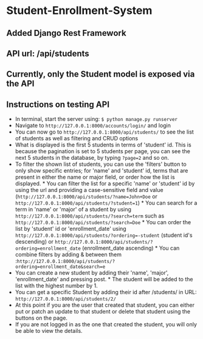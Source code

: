 # Student-Enrollment-System

## Added Django Rest Framework

## API url: /api/students

## Currently, only the Student model is exposed via the API

## Instructions on testing API
* In terminal, start the server using: `$ python manage.py runserver`
* Navigate to `http://127.0.0.1:8000/accounts/login/` and login
* You can now go to `http://127.0.0.1:8000/api/students/` to see the list of students as well as filtering and CRUD options
* What is displayed is the first 5 students in terms of 'student' id. This is because the pagination is set to 5 students per page, you can see the next 5 students in the database, by typing `?page=2` and so on.
* To filter the shown list of students, you can use the 'filters' button to only show specific entries; for 'name' and 'student' id, terms that are present in either the name or major field, or order how the list is displayed.
       *  You can filter the list for a specific 'name' or 'student' id by using the url and providing a case-sensitive field and value (`http://127.0.0.1:8000/api/students/?name=John+Doe` or `http://127.0.0.1:8000/api/students/?student=1`)
       *  You can search for a term in 'name' or 'major' of a student by using `http://127.0.0.1:8000/api/students/?search=term` such as `http://127.0.0.1:8000/api/students/?search=Doe`
       *  You can order the list by 'student' id or 'enrollment_date' using `http://127.0.0.1:8000/api/students/?ordering=-student` (student id's descending) or `http://127.0.0.1:8000/api/students/?ordering=enrollment_date` (enrollment_date ascending)
       *  You can combine filters by adding & between them :`http://127.0.0.1:8000/api/students/?ordering=enrollment_date&search=e`
* You can create a new student by adding their 'name', 'major', 'enrollment_date' and pressing post.
       *  The student will be added to the list with the highest number by 1.
* You can get a specific Student by adding their id after /students/ in URL: `http://127.0.0.1:8000/api/students/2/`
* At this point if you are the user that created that student, you can either put or patch an update to that student or delete that student using the buttons on the page.
* If you are not logged in as the one that created the student, you will only be able to view the details.

